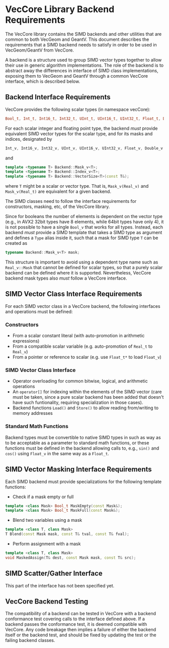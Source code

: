 VecCore Library Backend Requirements
====================================

The VecCore library contains the SIMD backends and other utilities that are
common to both VecGeom and GeantV. This document describes the requirements
that a SIMD backend needs to satisfy in order to be used in VecGeom/GeantV
from VecCore.

A backend is a structure used to group SIMD vector types together to allow
their use in generic algorithm implementations. The role of the backend is
to abstract away the differences in interface of SIMD class implementations,
exposing them to VecGeom and GeantV through a common VecCore interface,
which is described below.

Backend Interface Requirements
------------------------------

VecCore provides the following scalar types (in namespace vecCore):

```cpp
Bool_t, Int_t, Int16_t, Int32_t, UInt_t, UInt16_t, UInt32_t, Float_t, Double_t
```

For each scalar integer and floating point type, the backend _must_ provide
equivalent SIMD vector types for the scalar type, and for its masks and
indices, designated by

```cpp
Int_v, Int16_v, Int32_v, UInt_v, UInt16_v, UInt32_v, Float_v, Double_v
```

and

```cpp
template <typename T> Backend::Mask_v<T>;
template <typename T> Backend::Index_v<T>;
template <typename T> Backend::VectorSize<T>(const T&);
```

where `T` might be a scalar or vector type. That is, `Mask_v(Real_v)`
and `Mask_v(Real_t)` are equivalent for a given backend.

The SIMD classes need to follow the interface requirements for constructors,
masking, etc, of the VecCore library.

Since for booleans the number of elements is dependent on the vector type
(e.g., in AVX2 32bit types have 8 elements, while 64bit types have only 4),
it is not possible to have a single `Bool_v` that works for all types.
Instead, each backend _must_ provide a SIMD template that takes a SIMD
type as argument and defines a `Type` alias inside it, such that a mask for
SIMD type `T` can be created as

```cpp
typename Backend::Mask_v<T> mask;
```

This structure is important to avoid using a dependent type name such as
`Real_v::Mask` that cannot be defined for scalar types, so that a purely
scalar backend can be defined where it is supported. Nevertheless, VecCore
backend mask types also _must_ follow a VecCore interface.

SIMD Vector Class Interface Requirements
----------------------------------------

For each SIMD vector class in a VecCore backend, the following interfaces
and operations must be defined:

### Constructors

- From a scalar constant literal (with auto-promotion in arithmetic expressions)
- From a compatible scalar variable (e.g. auto-promotion of `Real_t` to `Real_v`)
- From a pointer or reference to scalar (e.g. use `Float_t*` to load `Float_v`)

### SIMD Vector Class Interface

- Operator overloading for common bitwise, logical, and arithmetic operations
- An `operator[]` for indexing within the elements of the SIMD vector
  (care must be taken, since a pure scalar backend has been added that doesn't
  have such funtionality, requiring specialization in those cases).
- Backend functions `Load()` and `Store()` to allow reading from/writing to memory addresses

### Standard Math Functions

Backend types must be convertible to native SIMD types in such as way as to
be acceptable as a parameter to standard math functions, or these functions
must be defined in the backend allowing calls to, e.g., `sin()` and `cos()`
using `Float_v` in the same way as a `Float_t`.

SIMD Vector Masking Interface Requirements
------------------------------------------

Each SIMD backend must provide specializations for the following template
functions:

- Check if a mask empty or full
```cpp
template <class Mask> Bool_t MaskEmpty(const Mask&);
template <class Mask> Bool_t MaskFull(const Mask&);
```

- Blend two variables using a mask
```cpp
template <class T, class Mask>
T Blend(const Mask mask, const T& tval, const T& fval);
```

- Perform assignment with a mask
```cpp
template <class T, class Mask>
void MaskedAssign(T& dest, const Mask mask, const T& src);
```

SIMD Scatter/Gather Interface
-----------------------------

This part of the interface has not been specified yet.

VecCore Backend Testing
-----------------------

The compatibility of a backend can be tested in VecCore with a backend
conformance test covering calls to the interface defined above. If a backend
passes the conformance test, it is deemed compatible with VecCore. Any code
breakage then implies a failure of either the backend itself or the backend
test, and should be fixed by updating the test or the failing backend classes.

